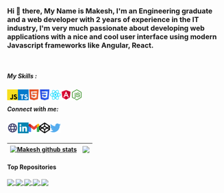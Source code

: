 ### Hi 👋 there, My Name is Makesh, I'm an Engineering graduate and a web developer with 2 years of experience in the IT industry, I'm very much passionate about developing web applications with a nice and cool user interface using modern Javascript frameworks like Angular, React.

<br />

##### My Skills :

<img align="left" alt="javascript" width="25px" src="https://github.com/makesh-kumar/makesh-kumar/blob/master/javascript-svgrepo-com.svg" />
<img align="left" alt="typescript" width="25px" src="https://github.com/makesh-kumar/makesh-kumar/blob/master/typescript-logo-svgrepo-com.svg" />
<img align="left" alt="html5" width="25px" color="red" src="https://github.com/makesh-kumar/makesh-kumar/blob/master/html5-svgrepo-com.svg" />
<img align="left" alt="css3" width="25px" src="https://github.com/makesh-kumar/makesh-kumar/blob/master/css3-svgrepo-com.svg" />
<img align="left" alt="react" width="25px" color="red" src="https://github.com/makesh-kumar/makesh-kumar/blob/master/react-svgrepo-com.svg" />
<img align="left" alt="angular" width="25px" src="https://github.com/makesh-kumar/makesh-kumar/blob/master/angular-svgrepo-com.svg" />
<img align="left" alt="nodejs" width="25px" src="https://github.com/makesh-kumar/makesh-kumar/blob/master/nodejs-icon-svgrepo-com.svg" />
<!-- <img align="left" alt="expressjs" width="25px" src="https://github.com/makesh-kumar/makesh-kumar/blob/master/codepen-svgrepo-com.svg" /> -->

<br />

##### Connect with me:

[<img align="left" alt="makesh.in" width="25px" src="https://github.com/makesh-kumar/makesh-kumar/blob/master/globe-svgrepo-com.svg" />][website]
[<img align="left" alt="LinkedIn" width="25px" src="https://github.com/makesh-kumar/makesh-kumar/blob/master/linkedin-svgrepo-com%20(1).svg" />][linkedin]
[<img align="left" alt="Gmail" width="25px" color="red" src="https://github.com/makesh-kumar/makesh-kumar/blob/master/google-gmail-svgrepo-com.svg" />][mail]
[<img align="left" alt="codePen" width="25px" src="https://github.com/makesh-kumar/makesh-kumar/blob/master/codepen-svgrepo-com.svg" />][codepen]
[<img align="left" alt="Twitter" width="25px" color="red" src="https://github.com/makesh-kumar/makesh-kumar/blob/master/317720_social%20media_tweet_twitter_social_icon.svg" />][twitter]

<br />
<br />

| <a href="https://github.com/makesh-kumar"><img align="center" src="https://github-readme-stats.vercel.app/api?username=makesh-kumar&show_icons=true&include_all_commits=true&theme=buefy&hide_border=true" alt="Makesh github stats" /></a> | <a href="https://github.com/makesh-kumar"><img align="center" src="https://github-readme-stats.vercel.app/api/top-langs/?username=makesh-kumar&layout=compact&theme=buefy&hide_border=true" /></a> |
| ------------- | ------------- |


#### Top Repositories

<a href="https://github.com/makesh-kumar/covid-tracker">
  <img align="center" src="https://github-readme-stats.vercel.app/api/pin/?username=makesh-kumar&repo=covid-tracker&theme=buefy" />
</a>
<a href="https://github.com/makesh-kumar/online-news-app-in-react">
  <img align="center" src="https://github-readme-stats.vercel.app/api/pin/?username=makesh-kumar&repo=online-news-app-in-react&theme=buefy" />
</a>
<a href="https://github.com/makesh-kumar/digital-calculator">
  <img align="center" src="https://github-readme-stats.vercel.app/api/pin/?username=makesh-kumar&repo=digital-calculator&theme=buefy" />
</a>
<a href="https://github.com/makesh-kumar/to-do-application-angular">
  <img align="center" src="https://github-readme-stats.vercel.app/api/pin/?username=makesh-kumar&repo=to-do-application-angular&theme=buefy" />
</a>
<a href="https://github.com/makesh-kumar/to-do-application-angular">
  <img align="center" src="https://github-readme-stats.vercel.app/api/pin/?username=makesh-kumar&repo=text-to-speech-convertor&theme=buefy" />
</a>

<br />
<br />



<!--
**makesh-kumar/makesh-kumar** is a ✨ _special_ ✨ repository because its `README.md` (this file) appears on your GitHub profile.

Here are some ideas to get you started:

- 🔭 I’m currently working on ...
- 🌱 I’m currently learning ...
- 👯 I’m looking to collaborate on ...
- 🤔 I’m looking for help with ...
- 💬 Ask me about ...
- 📫 How to reach me: ...
- 😄 Pronouns: ...
- ⚡ Fun fact: ...
-->

[website]: http://makesh.in/
[twitter]: https://twitter.com/this_is_makesh/
[linkedin]: https://linkedin.com/in/makesh-kumar/
[codepen]: https://codepen.io/makesh-kumar/
[mail]: mailto:mynameismakesh@gmail.com/
